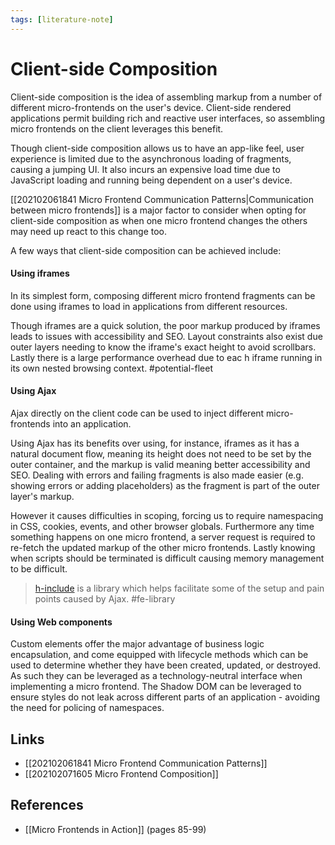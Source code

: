 ```yaml
---
tags: [literature-note]
---
```


# Client-side Composition

Client-side composition is the idea of assembling markup from a number of different micro-frontends on the user's device. Client-side rendered applications permit building rich and reactive user interfaces, so assembling micro frontends on the client leverages this benefit.

Though client-side composition allows us to have an app-like feel, user experience is limited due to the asynchronous loading of fragments, causing a jumping UI. It also incurs an expensive load time due to JavaScript loading and running being dependent on a user's device.

[[202102061841 Micro Frontend Communication Patterns|Communication between micro frontends]] is a major factor to consider when opting for client-side composition as when one micro frontend changes the others may need up react to this change too.

A few ways that client-side composition can be achieved include:

#### Using iframes
In its simplest form, composing different micro frontend fragments can be done using iframes to load in applications from different resources.

Though iframes are a quick solution, the poor markup produced by iframes leads to issues with accessibility and SEO. Layout constraints also exist due outer layers needing to know the iframe's exact height to avoid scrollbars. Lastly there is a large performance overhead due to eac h iframe running in its own nested browsing context. #potential-fleet

#### Using Ajax
Ajax directly on the client code can be used to inject different micro-frontends into an application.

Using Ajax has its benefits over using, for instance, iframes as it has a natural document flow, meaning its height does not need to be set by the outer container, and the markup is valid meaning better accessibility and SEO. Dealing with errors and failing fragments is also made easier (e.g. showing errors or adding placeholders) as the fragment is part of the outer layer's markup.

However it causes difficulties in scoping, forcing us to require namespacing in CSS, cookies, events, and other browser globals. Furthermore any time something happens on one micro frontend, a server request is required to re-fetch the updated markup of the other micro frontends. Lastly knowing when scripts should be terminated is difficult causing memory management to be difficult.

> [h-include](https://github.com/gustafnk/h-include) is a library which helps facilitate some of the setup and pain points caused by Ajax. #fe-library

#### Using Web components
Custom elements offer the major advantage of business logic encapsulation, and come equipped with lifecycle methods which can be used to determine whether they have been created, updated, or destroyed. As such they can be leveraged as a technology-neutral interface when implementing a micro frontend. The Shadow DOM can be leveraged to ensure styles do not leak across different parts of an application - avoiding the need for policing of namespaces.


## Links
- [[202102061841 Micro Frontend Communication Patterns]]
- [[202102071605 Micro Frontend Composition]]

## References
- [[Micro Frontends in Action]] (pages 85-99)
